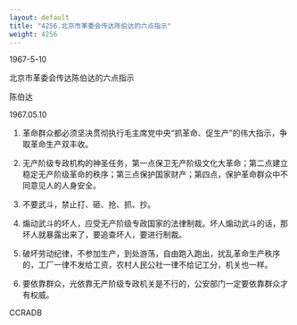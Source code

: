 ```yaml
---
layout: default
title: "4256.北京市革委会传达陈伯达的六点指示"
weight: 4256
---
```


1967-5-10

北京市革委会传达陈伯达的六点指示

陈伯达

1967.05.10

1. 革命群众都必须坚决贯彻执行毛主席党中央“抓革命、促生产”的伟大指示，争取革命生产双丰收。

2. 无产阶级专政机构的神圣任务，第一点保卫无产阶级文化大革命；第二点建立稳定无产阶级革命的秩序；第三点保护国家财产；第四点，保护革命群众中不同意见人的人身安全。

3. 不要武斗，禁止打、砸、抢、抓、抄。

4. 煽动武斗的坏人，应受无产阶级专政国家的法律制裁。坏人煽动武斗的话，那坏人就暴露出来了，要追查坏人，要进行制裁。

5. 破坏劳动纪律，不参加生产，到处游荡，自由跑入跑出，扰乱革命生产秩序的，工厂一律不发给工资，农村人民公社一律不给记工分，机关也一样。

6. 要依靠群众，光依靠无产阶级专政机关是不行的，公安部门一定要依靠群众才有权威。

CCRADB

